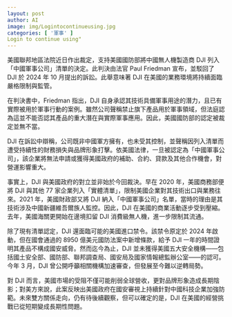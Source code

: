 ```yaml
---
layout: post
author: AI
image: img/Logintocontinueusing.jpg
categories: [ '軍事' ]
Login to continue using"
---
```

美國聯邦地區法院近日作出裁定，支持美國國防部將中國無人機製造商 DJI 列入「中國軍事公司」清單的決定。此判決由法官 Paul Friedman 宣布，並駁回了 DJI 於 2024 年 10 月提出的訴訟。此舉意味著 DJI 在美國的業務環境將持續面臨嚴格限制與監管。

在判決書中，Friedman 指出，DJI 自身承認其技術具備軍事用途的潛力，且已有實際被用於軍事行動的案例。雖然公司聲稱禁止旗下產品用於軍事領域，但法庭認為這並不能否認其產品的重大潛在與實際軍事應用。因此，美國國防部的認定被裁定並無不當。

DJI 在訴訟中辯稱，公司既非中國軍方擁有，也未受其控制，並聲稱因列入清單而遭受持續性的財務損失與品牌形象打擊。依美國法律，一旦被認定為「中國軍事公司」，該企業將無法申請或獲得美國政府的補助、合約、貸款及其他合作機會，對營運影響重大。

事實上，DJI 與美國政府的對立並非始於今回裁決。早在 2020 年，美國商務部便將 DJI 與其他 77 家企業列入「實體清單」，限制美國企業對其技術出口與業務往來。2021 年，美國財政部又將 DJI 納入「中國軍事公司」名單，當時的理由是其技術涉及中國新疆維吾爾族人監控。因此，DJI 在美國的商業活動逐步受到壓縮。去年，美國海關更開始在邊境扣留 DJI 消費級無人機，進一步限制其流通。

除了現有清單認定，DJI 還面臨可能的美國進口禁令。該禁令原定於 2024 年啟動，但在國會通過的 8950 億美元國防法案中新增條款，給予 DJI 一年的時間證明其產品不構成國安威脅。然而迄今為止，DJI 並未獲得美國五大安全機構——包括國土安全部、國防部、聯邦調查局、國安局及國家情報總監辦公室——的認可。今年 3 月，DJI 曾公開呼籲相關機構加速審查，但發展至今難以逆轉局勢。

對 DJI 而言，美國市場的受阻不僅可能削弱全球營收，更對品牌形象造成長期陰影；對美方來說，此案反映出美國政府在國安審視上持續針對中國科技企業加強防範。未來雙方關係走向，仍有待後續觀察，但可以確定的是，DJI 在美國的經營挑戰已從短期變成長期性問題。